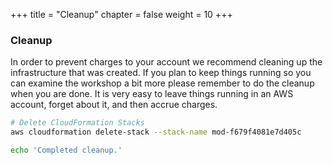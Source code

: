 +++
title = "Cleanup"
chapter = false
weight = 10
+++

### Cleanup 
In order to prevent charges to your account we recommend cleaning up the infrastructure that was created. If you plan to keep things running so you can examine the workshop a bit more please remember to do the cleanup when you are done. It is very easy to leave things running in an AWS account, forget about it, and then accrue charges.



```bash
# Delete CloudFormation Stacks
aws cloudformation delete-stack --stack-name mod-f679f4081e7d405c

echo 'Completed cleanup.'
```




